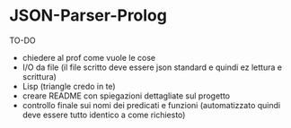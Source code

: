 # JSON-Parser-Prolog
TO-DO

- chiedere al prof come vuole le cose
- I/O da file (il file scritto deve essere json standard e quindi ez lettura e scrittura) 
- Lisp (triangle credo in te)
- creare README con spiegazioni dettagliate sul progetto 
- controllo finale sui nomi dei predicati e funzioni (automatizzato quindi deve essere tutto identico a come richiesto)

